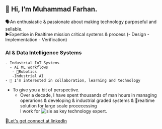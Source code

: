 ## 👋 Hi, I’m Muhammad Farhan. 
🗣️An enthusiastic & passionate about making technology purposeful and sellable.  
▶️Expertise in  Realtime mission critical systems & process (- Design - Implementation - Verification)
  ###  AI & Data Intelligence Systems 
    - Industrial IoT Systems
      - AI ML workflows
       - 🤖Robotics
       -Industrial AI   
    - 👀 I’m interested in collaboration, learning and technology
  - To give you a bit of perspective. 
    -  Over a decade, I have spent thousands of man hours in managing operarions & developing & industrial graded systems & 🚀realtime solution for large scale procecessing  
  I work for ![sie](https://github.com/intigration/intigration/assets/25178774/bb7918ca-8f4f-4e1d-ad5e-fe6d8254fef4) as key technology expert.


🤝[Let's get connect at linkedIn](https://www.linkedin.com/in/engr-farhan/)
